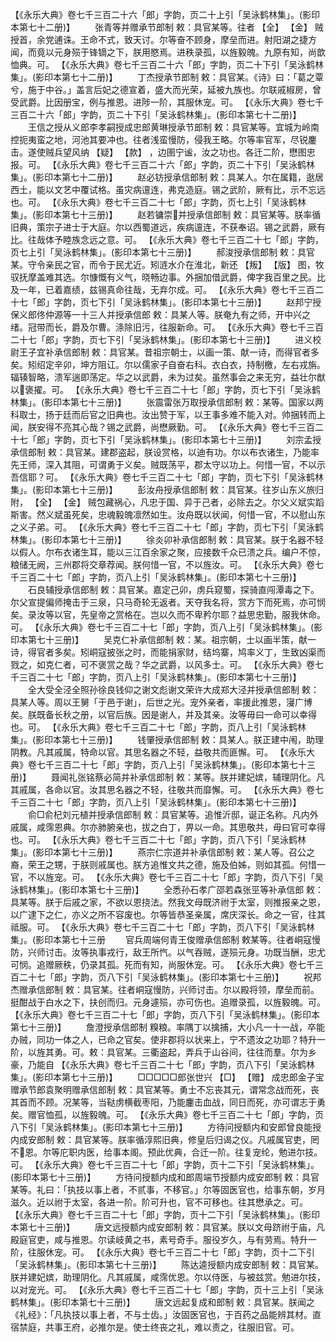 <!-- { "loadSidebar": true } -->
 【《永乐大典》卷七千三百二十六「郎」字韵，页二十上引「吴泳鹤林集」。(影印本第七十二册)】 
　　张青等并赠承节郎制
敕：具官某等。往者 【全】  【金】 贼授首，余党逋诛。王命不式，致天讨。尔等奋不顾身，摩垒而进。射阳湖之捷方闻，而竟以元身殒于锋镝之下，朕用愍焉。进秩录孤，以旌毅魄。九原有知，尚歆恤典。可。
 【《永乐大典》卷七千三百二十六「郎」字韵，页二十下引「吴泳鹤林集」。(影印本第七十二册)】 
　　丁杰授承节郎制
敕：具官某。《诗》曰：「葛之覃兮，施于中谷。」盖言后妃之德宣着，盛大而光荣，延被九族也。尔联戚椒房，曾受武爵。比因册宝，例与推恩。进陟一阶，其服休宠。可。
 【《永乐大典》卷七千三百二十六「郎」字韵，页二十下引「吴泳鹤林集」。(影印本第七十二册)】 
　　王信之授从义郎李孝嗣授成忠郎黄琳授承节郎制
敕：具官某等。宜城为岭南控扼夷蛮之地，河池其要冲也。往者浅蛮慢防，侵我王略。尔等率官军，尽锐鏖击。遂使贼兵望风纳 【疑】  【款】 ，边圉宁谧，汝之功也。各迁二阶，懋图忠报。可。
 【《永乐大典》卷七千三百二十六「郎」字韵，页二十下引「吴泳鹤林集」。(影印本第七十二册)】 
　　赵必钫授承信郎制
敕：具某人。尔在属籍，逖居西土，能以文艺中覆试格。虽灾病邅连，弗克造庭。锡之武阶，厥有比，示不忘远也。可。
 【《永乐大典》卷七千三百二十七「郎」字韵，页七上引「吴泳鹤林集」。(影印本第七十三册)】 
　　赵若镛崇并授承信郎制
敕：具官某等。朕率循旧典，策宗子进士于大庭。尔以西蜀道远，疾病邅连，不获奉诏。锡之武爵，厥有比。往哉体予睦族念远之意。可。
 【《永乐大典》卷七千三百二十七「郎」字韵，页七上引「吴泳鹤林集」。(影印本第七十三册)】 
　　郝浚授承信郎制
敕：具官某。守令亲民之官，而令于民尤近。矧涟水介在淮北，新还 【叛】  【版】 图，牧驭抚摩盖难其选。尔慷慨有义气，晓畅边事。外捆加借武爵，俾字我百里之民。比及一年，已着嘉绩，兹锡真命往哉，无弃尔成。可。
 【《永乐大典》卷七千三百二十七「郎」字韵，页七下引「吴泳鹤林集」。(影印本第七十三册)】 
　　赵邦宁授保义郎佟仲源等一十三人并授承信郎
敕：具某人等。朕奄九有之师，开中兴之绪。冠带而长，爵及尔曹。涤除旧污，往服新命。可。
 【《永乐大典》卷七千三百二十七「郎」字韵，页七下引「吴泳鹤林集」。(影印本第七十三册)】 
　　进义校尉王子宜补承信郎制
敕：具官某。昔祖宗朝士，以画一策、献一诗，而得官者多矣。矧绍定辛卯，坤方阻讧。尔以儒家子自奋右科。衣白衣，持制檄，左右戎旃。辐辏智略，溃军遄即荡定。华之以武爵，未为过矣。虽然事会之来无穷，益壮尔猷以褒擢。可。
 【《永乐大典》卷七千三百二十七「郎」字韵，页七下引「吴泳鹤林集」。(影印本第七十三册)】 
　　张震雷张万取授承信郎制
敕：某等。国家以两科取士，扬于廷而后官之旧典也。汝出赞于军，以王事多难不能入对。帅捆转而上闻，朕安得不亮其心哉？锡之武爵，尚懋厥勤。可。
 【《永乐大典》卷七千三百二十七「郎」字韵，页七下引「吴泳鹤林集」。(影印本第七十三册)】 
　　刘宗孟授承信郎制
敕：具官某。建郡盗起，朕设赏格，以迪有功。尔以布衣诸生，乃能率先王师，深入其阻，可谓勇于义矣。贼既荡平，郡太守以功上。何惜一官，不以示吾信耶？可。
 【《永乐大典》卷七千三百二十七「郎」字韵，页七下引「吴泳鹤林集」。(影印本第七十三册)】 
　　彭汝舟授承信郎制
敕：具官某。往岁山东义旅归附， 【全】  【金】 贼包藏祸心，凡忠于国、异于己者，必除去之。尔父义斌实蹈斯害。然义斌虽死矣，忠魂毅魄凛然如生。汝舟既以状闻，何惜一官，不以慰山东之义子弟。可。
 【《永乐大典》卷七千三百二十七「郎」字韵，页七下引「吴泳鹤林集」。(影印本第七十三册)】 
　　徐炎卯补承信郎制
敕：具官某。朕于名器不轻以假人。尔布衣诸生耳，能以三江百余家之聚，应接数千众已溃之兵。编户不惊，粮储无阙，三州郡将交章荐闻。朕何惜一官，不以旌汝。可。
 【《永乐大典》卷七千三百二十七「郎」字韵，页八上引「吴泳鹤林集」。(影印本第七十三册)】 
　　石良辅授承信郎制
敕：具官某。嘉定己卯，虏兵窥蜀，探骑直闯潭毒之下。尔父宣提偏师掩击于三泉，只马奇轮无返者。天夺我名将，赏方下而死焉，亦可悯矣。录汝等以官，先皇帝之赏格在。岂以久而不卑矜尔耶？益思忠勤，服我休命。可。
 【《永乐大典》卷七千三百二十七「郎」字韵，页八上引「吴泳鹤林集」。(影印本第七十三册)】 
　　吴克仁补承信郎制
敕：某。祖宗朝，士以画半策，献一诗，得官者多矣。矧峒寇披张之时，而能捐家财，结坞寨，鸠率义丁，生致凶渠而戮之，如克仁者，可不褒赏之哉？华之武爵，以风多士。可。
 【《永乐大典》卷七千三百二十七「郎」字韵，页八上引「吴泳鹤林集」。(影印本第七十三册)】 
　　全大受全泾全照孙徐良钱仰之谢文彪谢文荣许大成郑大泾并授承信郎制
敕：具某人等。周以王舅「于邑于谢」，后世之光。宠外亲者，率援此推恩，寖广博矣。朕既备长秋之册，以官后族。因是谢人，并及其亲。汝等毋曰一命可以幸得也。可。
 【《永乐大典》卷七千三百二十七「郎」字韵，页八上引「吴泳鹤林集」。(影印本第七十三册)】 
　　钱肇授承信郎制
敕：具某人。朕正建中闱，助理阴教。凡其戚属，特命以官。其思名器之不轻，益敬共而匪懈。可。
 【《永乐大典》卷七千三百二十七「郎」字韵，页八上引「吴泳鹤林集」。(影印本第七十三册)】 
　　聂闻礼张铭蔡必简并补承信郎制
敕：某等。朕并建妃嫔，辅理阴化。凡其戚属，各命以官。汝其思名器之不轻，往敬共而靡懈。可。
 【《永乐大典》卷七千三百二十七「郎」字韵，页八上引「吴泳鹤林集」。(影印本第七十三册)】 
　　俞□俞杞刘元植并授承信郎制
敕：具官某等。追惟沂邸，诞正名称。凡内外戚属，咸霈恩典。尔亦肺腑亲也，拔之白丁，畀以一命。其思敬共，毋曰官可幸得也。可。
 【《永乐大典》卷七千三百二十七「郎」字韵，页八下引「吴泳鹤林集」。(影印本第七十三册)】 
　　燕宗仁宗道并补承信郎制
敕：某人等。召公之裔，荣王之甥，于朕则戚属也。朕方追惟文共之德，施及伯姊，则如其孤。何惜一官，不以旌宠。可。
 【《永乐大典》卷七千三百二十七「郎」字韵，页八下引「吴泳鹤林集」。(影印本第七十三册)】 
　　全悉孙石孝广邵若森张巠等补承信郎
敕：具某等。朕于后戚之家，不欲以恩挠法。然我文母既济祔于太室，则推报亲之恩，以广逮下之仁，亦义之所不容废也。尔等皆恭圣亲属，席庆深长。命之一官，往其祗服。可。
 【《永乐大典》卷七千三百二十七「郎」字韵，页八下引「吴泳鹤林集」。(影印本第七十三册
　　官兵周端何青王俊赠承信郎制
敕某等。往者峒寇慢防，兴师讨击。汝等执事戎行，敌王所忾。以气吞贼，遂殒元身。功既当酬，忠尤可悯。追赠厥秩，仍录其孤。死而有知，尚服休宠。可。
 【《永乐大典》卷七千三百二十七「郎」字韵，页八下引「吴泳鹤林集」。(影印本第七十三册)】 
　　祝邦杰赠承信郎制
敕：具官某。往者峒寇慢防，兴师讨击。尔以殿将领，摩垒而前。挺酣战于白水之下，扶创而归。元身遽殒，亦可伤也。追赠录孤，以旌毅魄。可。
 【《永乐大典》卷七千三百二十七「郎」字韵，页八下引「吴泳鹤林集」。(影印本第七十三册)】 
　　詹澄授承信郎制
糗粮。率隅丁以擒捕，大小凡一十一战，卒能办贼，同功一体之人，已命之官矣。使非郡将以状来上，宁不遗汝之功耶？特升一阶，以旌其勇。可。敕：具官某。三衢盗起，弄兵于山谷间，往往而羣。尔为乡豪，乃能自
 【《永乐大典》卷七千三百二十七「郎」字韵，页八下引「吴泳鹤林集」。(影印本第七十三册)】 
　　□□□□□郎张世兴 【□】  【赠】 成忠郎金子宝赠承节郎袁聚明赠承信郎制
敕：具官某等。勇士不忘丧其元，谓常念战而死，丧其首而不顾。况某等，当鞑虏横截枣阳，乃能鏖击血战，同日而死，亦可谓志于勇矣。赠官恤孤，以旌毅魄。可。
 【《永乐大典》卷七千三百二十七「郎」字韵，页八下引「吴泳鹤林集」。(影印本第七十三册)】 
　　方待问授额内和安郎曾良能授内成安郎制
敕：具官某等。朕率循淳熙旧典，修皇后归谒之仪。凡戚属官吏，罔不恩。尔等庀职内医，给事本阁。预此优典，合迁一阶。往复宠纶，勉进尔技。可。
 【《永乐大典》卷七千三百二十七「郎」字韵，页十二下引「吴泳鹤林集」。(影印本第七十三册)】 
　　方待问授额内成和郎周端节授额内成安郎制
敕：具官某等。礼曰：「执技以事上者，不贰事，不移官。」尔等固医官也，给事东朝，岁月滋久。近以祔于太室，各进一阶。阶可升也，官不可移也。往其懋承之。可。
 【《永乐大典》卷七千三百二十七「郎」字韵，页十二下引「吴泳鹤林集」。(影印本第七十三册)】 
　　唐文远授额内成安郎制
敕：具官某。朕以文母跻祔于庙，凡殿庭官吏，咸与推恩。尔读岐黄之书，素号奇手。服役岁久，与有劳焉。特升一阶，往服休宠。可。
 【《永乐大典》卷七千三百二十七「郎」字韵，页十二下引「吴泳鹤林集」。(影印本第七十三册)】 
　　陈达逵授额内成安郎制
敕：具官某。朕并建妃嫔，助理阴化。凡其戚属，咸霈优恩。尔以侍医，与被兹赏。勉进尔技，以对宠光。可。
 【《永乐大典》卷七千三百二十七「郎」字韵，页十三上引「吴泳鹤林集」。(影印本第七十三册)】 
　　唐文远起复成和郎制
敕：具官某。朕闻之《礼经》：「凡执技以事上者，不与士齿。」汝固医官也，于百药之品能辨其材。直宿禁庭，共事王府，必推尔是。使士终丧之礼，难以责之，往服旧官。可。
